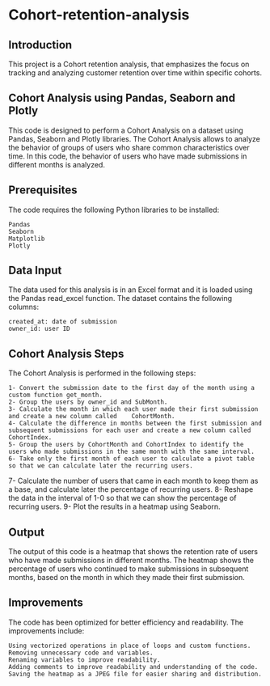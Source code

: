 # Cohort-retention-analysis
## Introduction

This project is a Cohort retention analysis,  that emphasizes the focus on tracking and analyzing customer retention over time within specific cohorts.

## Cohort Analysis using Pandas, Seaborn and Plotly

This code is designed to perform a Cohort Analysis on a dataset using Pandas, Seaborn and Plotly libraries. The Cohort Analysis allows to analyze the behavior of groups of users who share common characteristics over time. In this code, the behavior of users who have made submissions in different months is analyzed.

## Prerequisites

The code requires the following Python libraries to be installed:

    Pandas
    Seaborn
    Matplotlib
    Plotly

## Data Input

The data used for this analysis is in an Excel format and it is loaded using the Pandas read_excel function. The dataset contains the following columns:

    created_at: date of submission
    owner_id: user ID

## Cohort Analysis Steps

The Cohort Analysis is performed in the following steps:

    1- Convert the submission date to the first day of the month using a custom function get_month.
    2- Group the users by owner_id and SubMonth.
    3- Calculate the month in which each user made their first submission and create a new column called    CohortMonth.
    4- Calculate the difference in months between the first submission and subsequent submissions for each user and create a new column called CohortIndex.
    5- Group the users by CohortMonth and CohortIndex to identify the users who made submissions in the same month with the same interval.
    6- Take only the first month of each user to calculate a pivot table so that we can calculate later the recurring users.
   7- Calculate the number of users that came in each month to keep them as a base, and calculate later the percentage of recurring users.
    8- Reshape the data in the interval of 1-0 so that we can show the percentage of recurring users.
    9- Plot the results in a heatmap using Seaborn.

## Output

The output of this code is a heatmap that shows the retention rate of users who have made submissions in different months. The heatmap shows the percentage of users who continued to make submissions in subsequent months, based on the month in which they made their first submission.

## Improvements

The code has been optimized for better efficiency and readability. The improvements include:

    Using vectorized operations in place of loops and custom functions.
    Removing unnecessary code and variables.
    Renaming variables to improve readability.
    Adding comments to improve readability and understanding of the code.
    Saving the heatmap as a JPEG file for easier sharing and distribution.
